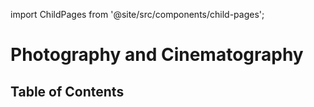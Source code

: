 import ChildPages from '@site/src/components/child-pages';

# Photography and Cinematography

## Table of Contents

<ChildPages depth={2} />
